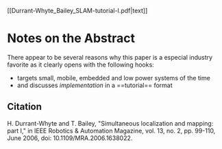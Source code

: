 [[Durrant-Whyte_Bailey_SLAM-tutorial-I.pdf|text]]
# Notes on the Abstract
There appear to be several reasons why this paper is a especial industry favorite as it clearly opens with the following hooks:
- targets small, mobile, embedded and low power systems of the time
- and discusses *implementation* in a ==tutorial== format

## Citation
H. Durrant-Whyte and T. Bailey, "Simultaneous localization and mapping: part I," in IEEE Robotics & Automation Magazine, vol. 13, no. 2, pp. 99-110, June 2006, doi: 10.1109/MRA.2006.1638022.
